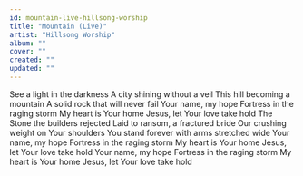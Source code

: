 ```yaml
---
id: mountain-live-hillsong-worship
title: "Mountain (Live)"
artist: "Hillsong Worship"
album: ""
cover: ""
created: ""
updated: ""
---
```


See a light in the darkness
A city shining without a veil
This hill becoming a mountain
A solid rock that will never fail
Your name, my hope
Fortress in the raging storm
My heart is Your home
Jesus, let Your love take hold
The Stone the builders rejected
Laid to ransom, a fractured bride
Our crushing weight on Your shoulders
You stand forever with arms stretched wide
Your name, my hope
Fortress in the raging storm
My heart is Your home
Jesus, let Your love take hold
Your name, my hope
Fortress in the raging storm
My heart is Your home
Jesus, let Your love take hold